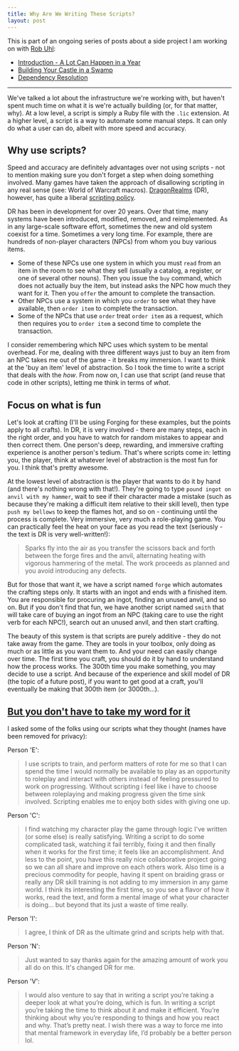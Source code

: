 ```yaml
---
title: Why Are We Writing These Scripts?
layout: post
---
```


This is part of an ongoing series of posts about a side project I am working on with [Rob Uhl](http://rcuhljr.github.io/):

* [Introduction - A Lot Can Happen in a Year](/2016/09/30/a-lot-can-happen-in-a-year.html)
* [Building Your Castle in a Swamp](http://rcuhljr.github.io/blog/2016/10/07/side-project-lessons-part1.html)
* [Dependency Resolution](http://rcuhljr.github.io/blog/2016/10/19/side-project-lessons-part2.html)

-----

We've talked a lot about the infrastructure we're working with, but haven't spent much time on what it is we're actually building (or, for that matter, why). At a low level, a script is simply a Ruby file with the `.lic` extension. At a higher level, a script is a way to automate some manual steps. It can only do what a user can do, albeit with more speed and accuracy.

## Why use scripts?

Speed and accuracy are definitely advantages over not using scripts - not to mention making sure you don't forget a step when doing something involved. Many games have taken the approach of disallowing scripting in any real sense (see: World of Warcraft macros). [DragonRealms](https://www.play.net/dr/) (DR), however, has quite a liberal [scripting policy](https://elanthipedia.play.net/Policy:Scripting_policy).

DR has been in development for over 20 years. Over that time, many systems have been introduced, modified, removed, and reimplemented. As in any large-scale software effort, sometimes the new and old system coexist for a time. Sometimes a very long time. For example, there are hundreds of non-player characters (NPCs) from whom you buy various items.

* Some of these NPCs use one system in which you must `read` from an item in the room to see what they sell (usually a catalog, a register, or one of several other nouns). Then you issue the `buy` command, which does not actually buy the item, but instead asks the NPC how much they want for it. Then you `offer` the amount to complete the transaction.
* Other NPCs use a system in which you `order` to see what they have available, then `order item` to complete the transaction.
* Some of the NPCs that use `order` treat `order item` as a request, which then requires you to `order item` a second time to complete the transaction.

I consider remembering which NPC uses which system to be mental overhead. For me, dealing with three different ways just to buy an item from an NPC takes me out of the game - it breaks my immersion. I want to think at the 'buy an item' level of abstraction. So I took the time to write a script that deals with the *how*. From now on, I can use that script (and reuse that code in other scripts), letting me think in terms of *what*.

## Focus on what is fun

Let's look at crafting (I'll be using Forging for these examples, but the points apply to all crafts). In DR, it is very involved - there are many steps, each in the right order, and you have to watch for random mistakes to appear and then correct them. One person's deep, rewarding, and immersive crafting experience is another person's tedium. That's where scripts come in: letting you, the player, think at whatever level of abstraction is the most fun for you. I think that's pretty awesome.

At the lowest level of abstraction is the player that wants to do it by hand (and there's nothing wrong with that!). They're going to type `pound ingot on anvil with my hammer`, wait to see if their character made a mistake (such as because they're making a difficult item relative to their skill level), then type `push my bellows` to keep the flames hot, and so on - continuing until the process is complete. Very immersive, very much a role-playing game. You can practically feel the heat on your face as you read the text (seriously - the text is DR is very well-written!):
> Sparks fly into the air as you transfer the scissors back and forth between the forge fires and the anvil, alternating heating with vigorous hammering of the metal.  The work proceeds as planned and you avoid introducing any defects.

But for those that want it, we have a script named `forge` which automates the crafting steps only. It starts with an ingot and ends with a finished item. You are responsible for procuring an ingot, finding an unused anvil, and so on. But if you don't find that fun, we have another script named `smith` that will take care of buying an ingot from an NPC (taking care to use the right verb for each NPC!), search out an unused anvil, and then start crafting.

The beauty of this system is that scripts are purely additive - they do not take away from the game. They are tools in your toolbox, only doing as much or as little as you want them to. And your need can easily change over time. The first time you craft, you should do it by hand to understand how the process works. The 300th time you make something, you may decide to use a script. And because of the experience and skill model of DR (the topic of a future post), if you want to get good at a craft, you'll eventually be making that 300th item (or 3000th...).

## [But you don't have to take my word for it](https://www.youtube.com/watch?v=vAvQbEeTafk)

I asked some of the folks using our scripts what they thought (names have been removed for privacy):

Person 'E':
> I use scripts to train, and perform matters of rote for me so that I can spend the time I would normally be available to play as an opportunity to roleplay and interact with others instead of feeling pressured to work on progressing. Without scripting i feel like i have to choose between roleplaying and making progress given the time sink involved. Scripting enables me to enjoy both sides with giving one up.

Person 'C':
> I find watching my character play the game through logic I've written (or some else) is really satisfying. Writing a script to do some complicated task, watching it fail terribly, fixing it and then finally when it works for the first time; it feels like an accomplishment. And less to the point, you have this really nice collaborative project going so we can all share and improve on each others work. Also time is a precious commodity for people, having it spent on braiding grass or really any DR skill training is not adding to my immersion in any game world. I think its interesting the first time, so you see a flavor of how it works, read the text, and form a mental image of what your character is doing... but beyond that its just a waste of time really.

Person 'I':
> I agree, I think of DR as the ultimate grind and scripts help with that.

Person 'N':
> Just wanted to say thanks again for the amazing amount of work you all do on this. It's changed DR for me.

Person 'V':
> I would also venture to say that in writing a script you’re taking a deeper look at what you’re doing, which is fun. In writing a script you’re taking the time to think about it and make it efficient. You’re thinking about why you’re responding to things and how you react and why. That’s pretty neat. I wish there was a way to force me into that mental framework in everyday life, I’d probably be a better person lol.
